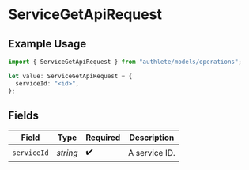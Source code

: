 # ServiceGetApiRequest

## Example Usage

```typescript
import { ServiceGetApiRequest } from "authlete/models/operations";

let value: ServiceGetApiRequest = {
  serviceId: "<id>",
};
```

## Fields

| Field              | Type               | Required           | Description        |
| ------------------ | ------------------ | ------------------ | ------------------ |
| `serviceId`        | *string*           | :heavy_check_mark: | A service ID.      |